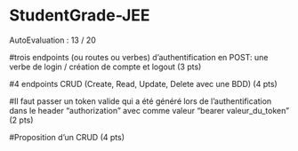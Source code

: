 # StudentGrade-JEE

AutoEvaluation :
13 / 20

#trois endpoints (ou routes ou verbes) d’authentification en POST: une verbe de login / création de compte et logout (3 pts)


#4 endpoints CRUD (Create, Read, Update, Delete avec une BDD) (4 pts)

#Il faut passer un token valide qui a été généré lors de l’authentification dans le header “authorization” avec comme valeur “bearer valeur_du_token” (2 pts)

#Proposition d’un CRUD (4 pts)

